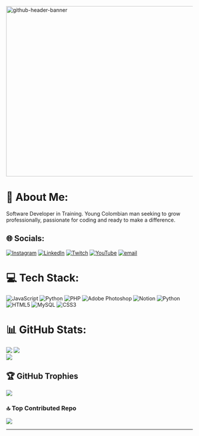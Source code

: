 <img width="1700" height="460" alt="github-header-banner" src="https://github.com/user-attachments/assets/a545d2bc-df35-424e-b1dd-d7fbe2beeda1" />


# 💫 About Me:
Software Developer in Training. Young Colombian man seeking to grow professionally, passionate for coding and ready to make a difference.<br>


## 🌐 Socials:
[![Instagram](https://img.shields.io/badge/Instagram-%23E4405F.svg?logo=Instagram&logoColor=white)](https://instagram.com/davidfgamboa) [![LinkedIn](https://img.shields.io/badge/LinkedIn-%230077B5.svg?logo=linkedin&logoColor=white)](https://linkedin.com/in/davidfgamboa) [![Twitch](https://img.shields.io/badge/Twitch-%239146FF.svg?logo=Twitch&logoColor=white)](https://twitch.tv/ItzGamboa_) [![YouTube](https://img.shields.io/badge/YouTube-%23FF0000.svg?logo=YouTube&logoColor=white)](https://youtube.com/@davidgamboa201) [![email](https://img.shields.io/badge/Email-D14836?logo=gmail&logoColor=white)](mailto:albertogamboacotte7@gmail.com) 

# 💻 Tech Stack:
![JavaScript](https://img.shields.io/badge/javascript-%23323330.svg?style=for-the-badge&logo=javascript&logoColor=%23F7DF1E) ![Python](https://img.shields.io/badge/python-3670A0?style=for-the-badge&logo=python&logoColor=ffdd54) ![PHP](https://img.shields.io/badge/php-%23777BB4.svg?style=for-the-badge&logo=php&logoColor=white) ![Adobe Photoshop](https://img.shields.io/badge/adobe%20photoshop-%2331A8FF.svg?style=for-the-badge&logo=adobe%20photoshop&logoColor=white) ![Notion](https://img.shields.io/badge/Notion-%23000000.svg?style=for-the-badge&logo=notion&logoColor=white) ![Python](https://img.shields.io/badge/python-3670A0?style=for-the-badge&logo=python&logoColor=ffdd54) ![HTML5](https://img.shields.io/badge/html5-%23E34F26.svg?style=for-the-badge&logo=html5&logoColor=white) ![MySQL](https://img.shields.io/badge/mysql-4479A1.svg?style=for-the-badge&logo=mysql&logoColor=white) ![CSS3](https://img.shields.io/badge/css3-%231572B6.svg?style=for-the-badge&logo=css3&logoColor=white)
# 📊 GitHub Stats:
![](https://github-readme-stats.vercel.app/api?username=DavidFG16&theme=codeSTACKr&hide_border=false&include_all_commits=true&count_private=true)
![](https://nirzak-streak-stats.vercel.app/?user=DavidFG16&theme=codeSTACKr&hide_border=true)<br/>
![](https://github-readme-stats.vercel.app/api/top-langs/?username=DavidFG16&theme=codeSTACKr&hide_border=false&include_all_commits=true&count_private=true&layout=compact)

## 🏆 GitHub Trophies
![](https://github-profile-trophy.vercel.app/?username=DavidFG16&theme=radical&no-frame=true&no-bg=false&margin-w=4)

### 🔝 Top Contributed Repo
![](https://github-contributor-stats.vercel.app/api?username=DavidFG16&limit=5&theme=dark&combine_all_yearly_contributions=true)

---
<!-- Proudly created with GPRM ( https://gprm.itsvg.in ) -->
